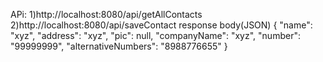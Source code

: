 APi: 
1)http://localhost:8080/api/getAllContacts
2)http://localhost:8080/api/saveContact
response body(JSON)
{
        "name": "xyz",
        "address": "xyz",
        "pic": null,
        "companyName": "xyz",
        "number": "99999999",
        "alternativeNumbers": "8988776655"
    }
